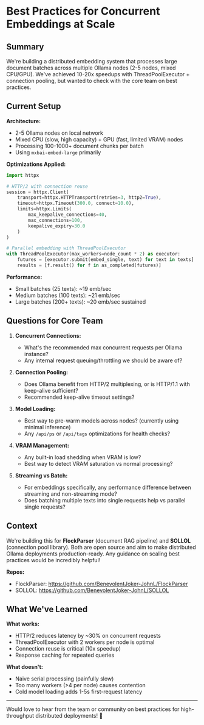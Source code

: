 # Best Practices for Concurrent Embeddings at Scale

## Summary
We're building a distributed embedding system that processes large document batches across multiple Ollama nodes (2-5 nodes, mixed CPU/GPU). We've achieved 10-20x speedups with ThreadPoolExecutor + connection pooling, but wanted to check with the core team on best practices.

## Current Setup

**Architecture:**
- 2-5 Ollama nodes on local network
- Mixed CPU (slow, high capacity) + GPU (fast, limited VRAM) nodes
- Processing 100-1000+ document chunks per batch
- Using `mxbai-embed-large` primarily

**Optimizations Applied:**
```python
import httpx

# HTTP/2 with connection reuse
session = httpx.Client(
    transport=httpx.HTTPTransport(retries=3, http2=True),
    timeout=httpx.Timeout(300.0, connect=10.0),
    limits=httpx.Limits(
        max_keepalive_connections=40,
        max_connections=100,
        keepalive_expiry=30.0
    )
)

# Parallel embedding with ThreadPoolExecutor
with ThreadPoolExecutor(max_workers=node_count * 2) as executor:
    futures = [executor.submit(embed_single, text) for text in texts]
    results = [f.result() for f in as_completed(futures)]
```

**Performance:**
- Small batches (25 texts): ~19 emb/sec
- Medium batches (100 texts): ~21 emb/sec
- Large batches (200+ texts): ~20 emb/sec sustained

## Questions for Core Team

1. **Concurrent Connections:**
   - What's the recommended max concurrent requests per Ollama instance?
   - Any internal request queuing/throttling we should be aware of?

2. **Connection Pooling:**
   - Does Ollama benefit from HTTP/2 multiplexing, or is HTTP/1.1 with keep-alive sufficient?
   - Recommended keep-alive timeout settings?

3. **Model Loading:**
   - Best way to pre-warm models across nodes? (currently using minimal inference)
   - Any `/api/ps` or `/api/tags` optimizations for health checks?

4. **VRAM Management:**
   - Any built-in load shedding when VRAM is low?
   - Best way to detect VRAM saturation vs normal processing?

5. **Streaming vs Batch:**
   - For embeddings specifically, any performance difference between streaming and non-streaming mode?
   - Does batching multiple texts into single requests help vs parallel single requests?

## Context

We're building this for **FlockParser** (document RAG pipeline) and **SOLLOL** (connection pool library). Both are open source and aim to make distributed Ollama deployments production-ready. Any guidance on scaling best practices would be incredibly helpful!

**Repos:**
- FlockParser: https://github.com/BenevolentJoker-JohnL/FlockParser
- SOLLOL: https://github.com/BenevolentJoker-JohnL/SOLLOL

## What We've Learned

**What works:**
- HTTP/2 reduces latency by ~30% on concurrent requests
- ThreadPoolExecutor with 2 workers per node is optimal
- Connection reuse is critical (10x speedup)
- Response caching for repeated queries

**What doesn't:**
- Naive serial processing (painfully slow)
- Too many workers (>4 per node) causes contention
- Cold model loading adds 1-5s first-request latency

---

Would love to hear from the team or community on best practices for high-throughput distributed deployments! 🚀
